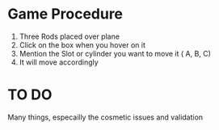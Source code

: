 # Game Procedure

1. Three Rods placed over plane
2. Click on the box when you hover on it
3. Mention the Slot or cylinder you want to move it ( A, B, C)
4. It will move accordingly 

# TO DO

Many things, especailly the cosmetic issues and validation